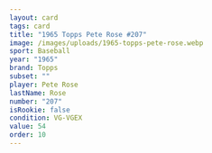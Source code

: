 ```yaml
---
layout: card
tags: card
title: "1965 Topps Pete Rose #207"
image: /images/uploads/1965-topps-pete-rose.webp
sport: Baseball
year: "1965"
brand: Topps
subset: ""
player: Pete Rose
lastName: Rose
number: "207"
isRookie: false
condition: VG-VGEX
value: 54
order: 10
---
```


